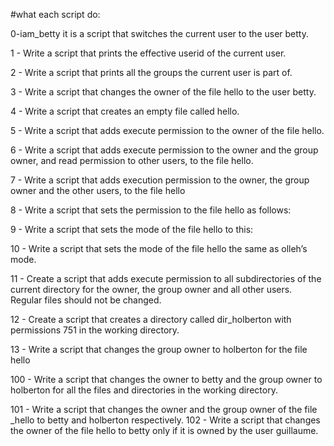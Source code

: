 #what each script do:

0-iam_betty it is a script that switches the current user to the user betty.

1 - Write a script that prints the effective userid of the current user. 

2 - Write a script that prints all the groups the current user is part of.

3 - Write a script that changes the owner of the file hello to the user betty. 

4 - Write a script that creates an empty file called hello. 

5 - Write a script that adds execute permission to the owner of the file hello. 

6 - Write a script that adds execute permission to the owner and the group owner, and read permission to other users, to the file hello. 

7 - Write a script that adds execution permission to the owner, the group owner and the other users, to the file hello 

8 - Write a script that sets the permission to the file hello as follows: 

9 - Write a script that sets the mode of the file hello to this: 

10 - Write a script that sets the mode of the file hello the same as olleh’s mode. 

11 - Create a script that adds execute permission to all subdirectories of the current directory for the owner, the group owner and all other users. Regular files should not be changed. 

12 - Create a script that creates a directory called dir_holberton with permissions 751 in the working directory. 

13 - Write a script that changes the group owner to holberton for the file hello 

100 - Write a script that changes the owner to betty and the group owner to holberton for all the files and directories in the working directory. 

101 - Write a script that changes the owner and the group owner of the file _hello to betty and holberton respectively. 102 - Write a script that changes the owner of the file hello to betty only if it is owned by the user guillaume.
